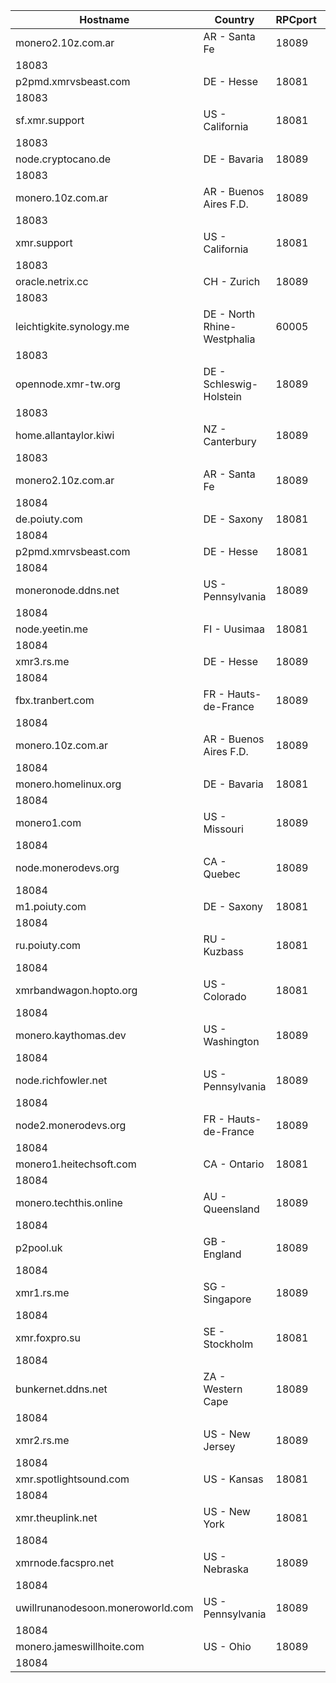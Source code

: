 Hostname | Country | RPCport | P2Pport
--- | --- | --- | ---
monero2.10z.com.ar | AR - Santa Fe | 18089
 | 18083
p2pmd.xmrvsbeast.com | DE - Hesse | 18081
 | 18083
sf.xmr.support | US - California | 18081
 | 18083
node.cryptocano.de | DE - Bavaria | 18089
 | 18083
monero.10z.com.ar | AR - Buenos Aires F.D. | 18089
 | 18083
xmr.support | US - California | 18081
 | 18083
oracle.netrix.cc | CH - Zurich | 18089
 | 18083
leichtigkite.synology.me | DE - North Rhine-Westphalia | 60005
 | 18083
opennode.xmr-tw.org | DE - Schleswig-Holstein | 18089
 | 18083
home.allantaylor.kiwi | NZ - Canterbury | 18089
 | 18083
monero2.10z.com.ar | AR - Santa Fe | 18089
 | 18084
de.poiuty.com | DE - Saxony | 18081
 | 18084
p2pmd.xmrvsbeast.com | DE - Hesse | 18081
 | 18084
moneronode.ddns.net | US - Pennsylvania | 18089
 | 18084
node.yeetin.me | FI - Uusimaa | 18081
 | 18084
xmr3.rs.me | DE - Hesse | 18089
 | 18084
fbx.tranbert.com | FR - Hauts-de-France | 18089
 | 18084
monero.10z.com.ar | AR - Buenos Aires F.D. | 18089
 | 18084
monero.homelinux.org | DE - Bavaria | 18081
 | 18084
monero1.com | US - Missouri | 18089
 | 18084
node.monerodevs.org | CA - Quebec | 18089
 | 18084
m1.poiuty.com | DE - Saxony | 18081
 | 18084
ru.poiuty.com | RU - Kuzbass | 18081
 | 18084
xmrbandwagon.hopto.org | US - Colorado | 18081
 | 18084
monero.kaythomas.dev | US - Washington | 18089
 | 18084
node.richfowler.net | US - Pennsylvania | 18089
 | 18084
node2.monerodevs.org | FR - Hauts-de-France | 18089
 | 18084
monero1.heitechsoft.com | CA - Ontario | 18081
 | 18084
monero.techthis.online | AU - Queensland | 18089
 | 18084
p2pool.uk | GB - England | 18089
 | 18084
xmr1.rs.me | SG - Singapore | 18089
 | 18084
xmr.foxpro.su | SE - Stockholm | 18081
 | 18084
bunkernet.ddns.net | ZA - Western Cape | 18089
 | 18084
xmr2.rs.me | US - New Jersey | 18089
 | 18084
xmr.spotlightsound.com | US - Kansas | 18081
 | 18084
xmr.theuplink.net | US - New York | 18081
 | 18084
xmrnode.facspro.net | US - Nebraska | 18089
 | 18084
uwillrunanodesoon.moneroworld.com | US - Pennsylvania | 18089
 | 18084
monero.jameswillhoite.com | US - Ohio | 18089
 | 18084
